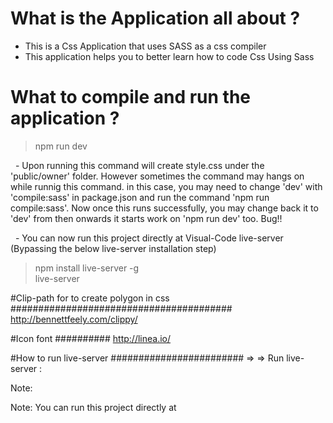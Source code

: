 # What is the Application all about ?
- This is a Css Application that uses SASS as a css compiler </br>
- This application helps you to better learn how to code Css Using Sass </br>

# What to compile and run the application ?
> npm run dev </br>

&nbsp; - Upon running this command will create style.css under the 'public/owner' folder. However sometimes the command may hangs on while runnig this command. in this case, you may need to change 'dev' with 'compile:sass' in package.json and run the command 'npm run compile:sass'. Now once this runs successfully, you may change back it to 'dev' from then onwards it starts work on 'npm run dev' too. Bug!! </br>

&nbsp; - You can now run this project directly at Visual-Code live-server (Bypassing the below live-server installation step) </br>
> npm install live-server -g </br>
> live-server </br>

#Clip-path for to create polygon in css
########################################
http://bennettfeely.com/clippy/


#Icon font
##########
http://linea.io/



#How to run live-server
########################
=> 
=> Run live-server : 

Note: 

Note: You can run this project directly at 


